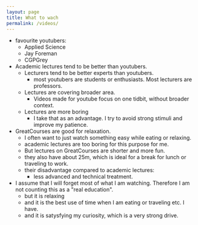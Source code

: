 ```yaml
---
layout: page
title: What to wach
permalink: /videos/
---
```


- favourite youtubers:
	- Applied Science
	- Jay Foreman
	- CGPGrey
- Academic lectures tend to be better than youtubers.
	- Lecturers tend to be better experts than youtubers.
		- most youtubers are students or enthusiasts. Most lecturers are professors.
	- Lectures are covering broader area.
		- Videos made for youtube focus on one tidbit, without broader context. 
	- Lectures are more boring
		- I take that as an advantage. I try to avoid strong stimuli and improve my patience.
- GreatCourses are good for relaxation.
	- I often want to just watch something easy while eating or relaxing.
	- academic lectures are too boring for this purpose for me.
	- But lectures on GreatCourses are shorter and more fun.
	- they also have about 25m, which is ideal for a break for lunch or traveling to work. 
	- their disadvantage compared to academic lectures:
		- less advanced and technical treatment.
- I assume that I will forget most of what I am watching. Therefore I am not counting this as a "real education".
	- but it is relaxing
	- and it is the best use of time when I am eating or traveling etc. I have.
	- and it is satysfying my curiosity, which is a very strong drive.
